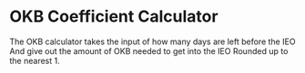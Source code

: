 # OKB Coefficient Calculator

The OKB calculator takes the input of how many days are left before the IEO 
And give out the amount of OKB needed to get into the IEO Rounded up to the nearest 1. 
